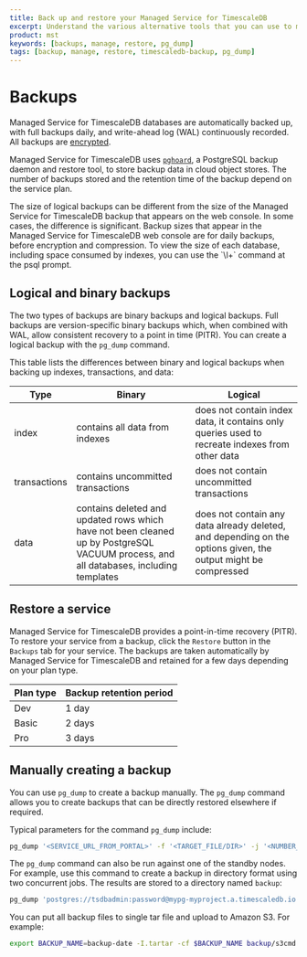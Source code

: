 ```yaml
---
title: Back up and restore your Managed Service for TimescaleDB
excerpt: Understand the various alternative tools that you can use to manage your MST backups
product: mst
keywords: [backups, manage, restore, pg_dump]
tags: [backup, manage, restore, timescaledb-backup, pg_dump]
---
```


# Backups

Managed Service for TimescaleDB databases are automatically backed up, with full
backups daily, and write-ahead log (WAL) continuously recorded. All backups are
[encrypted][aiven-encrypt].

Managed Service for TimescaleDB uses [`pghoard`][pghoard], a PostgreSQL backup
daemon and restore tool, to store backup data in cloud object stores. The number
of backups stored and the retention time of the backup depend on the service
plan.

<highlight type="important">
The size of logical backups can be different from the size of the Managed
Service for TimescaleDB backup that appears on the web console. In some cases,
the difference is significant. Backup sizes that appear in the Managed Service
for TimescaleDB web console are for daily backups, before encryption and
compression. To view the size of each database, including space consumed by
indexes, you can use the `\l+` command at the psql prompt.
</highlight>

## Logical and binary backups

The two types of backups are binary backups and logical backups. Full backups
are version-specific binary backups which, when combined with WAL, allow
consistent recovery to a point in time (PITR). You can create a logical backup
with the `pg_dump` command.

This table lists the differences between binary and logical backups when backing
up indexes, transactions, and data:

|Type|Binary|Logical|
|-|-|-|
|index|contains all data from indexes|does not contain index data, it contains only queries used to recreate indexes from other data|
|transactions|contains uncommitted transactions|does not contain uncommitted transactions|
|data|contains deleted and updated rows which have not been cleaned up by PostgreSQL VACUUM process, and all databases, including templates|does not contain any data already deleted, and depending on the options given, the output might be compressed|

## Restore a service

Managed Service for TimescaleDB provides a point-in-time recovery (PITR). To
restore your service from a backup, click the `Restore` button in the `Backups`
tab for your service. The backups are taken automatically by Managed Service for
TimescaleDB and retained for a few days depending on your plan type.

|Plan type|Backup retention period|
|-|-|
|Dev|1 day|
|Basic|2 days|
|Pro|3 days|

## Manually creating a backup

You can use `pg_dump` to create a backup manually. The `pg_dump` command allows
you to create backups that can be directly restored elsewhere if required.

Typical parameters for the command `pg_dump` include:

```bash
pg_dump '<SERVICE_URL_FROM_PORTAL>' -f '<TARGET_FILE/DIR>' -j '<NUMBER_OF_JOBS>' -F '<BACKUP_FORMAT>'
```

The `pg_dump` command can also be run against one of the standby nodes. For
example, use this command to create a backup in directory format using two
concurrent jobs. The results are stored to a directory named `backup`:

```bash
pg_dump 'postgres://tsdbadmin:password@mypg-myproject.a.timescaledb.io:26882/defaultdb?sslmode=require' -f backup -j 2 -F directory
```

You can put all backup files to single tar file and upload to Amazon S3. For example:

```bash
export BACKUP_NAME=backup-date -I.tartar -cf $BACKUP_NAME backup/s3cmd put $BACKUP_NAME s3://pg-backups/$BACKUP_NAME
```

[aiven-encrypt]: https://developer.aiven.io/docs/platform/concepts/cloud-security#data-encryption
[pghoard]: https://github.com/aiven/pghoard

